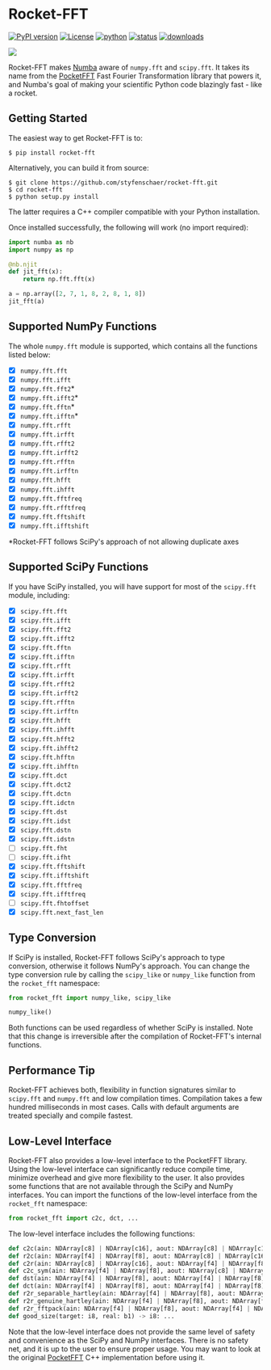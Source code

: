 # Rocket-FFT
[![PyPI version](https://img.shields.io/pypi/v/rocket-fft?color=%2376519B)](https://pypi.org/project/rocket-fft/)
[![License](https://img.shields.io/pypi/l/rocket-fft?color=%2376519B)](https://opensource.org/licenses/BSD-3-Clause)
[![python](https://img.shields.io/pypi/pyversions/rocket-fft?color=%2376519B)](https://pypi.org/project/rocket-fft/)
[![status](https://img.shields.io/pypi/status/rocket-fft?color=%2376519B)](https://pypi.org/project/rocket-fft/)
[![downloads](https://img.shields.io/pypi/dm/rocket-fft?color=%2376519B)](https://pypi.org/project/rocket-fft/)

![](https://raw.githubusercontent.com/styfenschaer/rocket-fft/dev/assets/fourier.gif)

Rocket-FFT makes [Numba](https://numba.pydata.org/) aware of `numpy.fft` and `scipy.fft`. It takes its name from the [PocketFFT](https://github.com/hayguen/pocketfft) Fast Fourier Transformation library that powers it, and Numba's goal of making your scientific Python code blazingly fast - like a rocket. 

## Getting Started
The easiest way to get Rocket-FFT is to:
```
$ pip install rocket-fft
```
Alternatively, you can build it from source:
```
$ git clone https://github.com/styfenschaer/rocket-fft.git
$ cd rocket-fft
$ python setup.py install
``` 
The latter requires a C++ compiler compatible with your Python installation.

Once installed successfully, the following will work (no import required):
```python
import numba as nb
import numpy as np

@nb.njit
def jit_fft(x):
    return np.fft.fft(x)

a = np.array([2, 7, 1, 8, 2, 8, 1, 8])
jit_fft(a)
```

## Supported NumPy Functions
The whole `numpy.fft` module is supported, which contains all the functions listed below:
- [x] `numpy.fft.fft`
- [x] `numpy.fft.ifft`
- [x] `numpy.fft.fft2`*
- [x] `numpy.fft.ifft2`*
- [x] `numpy.fft.fftn`*
- [x] `numpy.fft.ifftn`*
- [x] `numpy.fft.rfft`
- [x] `numpy.fft.irfft`
- [x] `numpy.fft.rfft2`
- [x] `numpy.fft.irfft2`
- [x] `numpy.fft.rfftn`
- [x] `numpy.fft.irfftn`
- [x] `numpy.fft.hfft`
- [x] `numpy.fft.ihfft`
- [x] `numpy.fft.fftfreq`
- [x] `numpy.fft.rfftfreq`
- [x] `numpy.fft.fftshift`
- [x] `numpy.fft.ifftshift`

\*Rocket-FFT follows SciPy's approach of not allowing duplicate axes

## Supported SciPy Functions
If you have SciPy installed, you will have support for most of the `scipy.fft` module, including:
- [x] `scipy.fft.fft`
- [x] `scipy.fft.ifft`
- [x] `scipy.fft.fft2`
- [x] `scipy.fft.ifft2`
- [x] `scipy.fft.fftn`
- [x] `scipy.fft.ifftn`
- [x] `scipy.fft.rfft`
- [x] `scipy.fft.irfft`
- [x] `scipy.fft.rfft2`
- [x] `scipy.fft.irfft2`
- [x] `scipy.fft.rfftn`
- [x] `scipy.fft.irfftn`
- [x] `scipy.fft.hfft`
- [x] `scipy.fft.ihfft`
- [x] `scipy.fft.hfft2`
- [x] `scipy.fft.ihfft2`
- [x] `scipy.fft.hfftn`
- [x] `scipy.fft.ihfftn`
- [x] `scipy.fft.dct`
- [x] `scipy.fft.dct2`
- [x] `scipy.fft.dctn`
- [x] `scipy.fft.idctn`
- [x] `scipy.fft.dst`
- [x] `scipy.fft.idst`
- [x] `scipy.fft.dstn`
- [x] `scipy.fft.idstn`
- [ ] `scipy.fft.fht`
- [ ] `scipy.fft.ifht`
- [x] `scipy.fft.fftshift`
- [x] `scipy.fft.ifftshift`
- [x] `scipy.fft.fftfreq`
- [x] `scipy.fft.ifftfreq`
- [ ] `scipy.fft.fhtoffset`
- [x] `scipy.fft.next_fast_len`

## Type Conversion
If SciPy is installed, Rocket-FFT follows SciPy's approach to type conversion, otherwise it follows NumPy's approach. 
You can change the type conversion rule by calling the `scipy_like` or `numpy_like` function from the `rocket_fft` namespace:
```python
from rocket_fft import numpy_like, scipy_like

numpy_like()
```
Both functions can be used regardless of whether SciPy is installed.
Note that this change is irreversible after the compilation of Rocket-FFT's internal functions.

## Performance Tip
Rocket-FFT achieves both, flexibility in function signatures similar to `scipy.fft` and `numpy.fft` and low compilation times.
Compilation takes a few hundred milliseconds in most cases. Calls with default arguments are treated specially and compile fastest.

## Low-Level Interface
Rocket-FFT also provides a low-level interface to the PocketFFT library. Using the low-level interface can significantly reduce compile time, minimize overhead and give more flexibility to the user. It also provides some functions that are not available through the SciPy and NumPy interfaces. You can import the functions of the low-level interface from the `rocket_fft` namespace:
```python
from rocket_fft import c2c, dct, ...
```
The low-level interface includes the following functions:
```python
def c2c(ain: NDArray[c8] | NDArray[c16], aout: NDArray[c8] | NDArray[c16], axes: NDArray[i8], forward: b1, fct: f4 | f8, nthreads: i8) -> None: ...
def r2c(ain: NDArray[f4] | NDArray[f8], aout: NDArray[c8] | NDArray[c16], axes: NDArray[i8], forward: b1, fct: f4 | f8, nthreads: i8) -> None: ...
def c2r(ain: NDArray[c8] | NDArray[c16], aout: NDArray[f4] | NDArray[f8], axes: NDArray[i8], forward: b1, fct: f4 | f8, nthreads: i8) -> None: ...
def c2c_sym(ain: NDArray[f4] | NDArray[f8], aout: NDArray[c8] | NDArray[c16], axes: NDArray[i8], forward: b1, fct: f4 | f8, nthreads: i8) -> None: ...
def dst(ain: NDArray[f4] | NDArray[f8], aout: NDArray[f4] | NDArray[f8], axes: NDArray[i8], type: i8, fct: f4 | f8, ortho: b1, nthreads: i8) -> None: ...
def dct(ain: NDArray[f4] | NDArray[f8], aout: NDArray[f4] | NDArray[f8], axes: NDArray[i8], type: i8, fct: f4 | f8, ortho: b1, nthreads: i8) -> None: ...
def r2r_separable_hartley(ain: NDArray[f4] | NDArray[f8], aout: NDArray[f4] | NDArray[f8], axes: NDArray[i8], fct: f4 | f8, nthreads: i8) -> None: ...
def r2r_genuine_hartley(ain: NDArray[f4] | NDArray[f8], aout: NDArray[f4] | NDArray[f8], axes: NDArray[i8], fct: f4 | f8, nthreads: i8) -> None: ...
def r2r_fftpack(ain: NDArray[f4] | NDArray[f8], aout: NDArray[f4] | NDArray[f8], axes: NDArray[i8], real2hermitian: b1, forward: b1, fct: f4 | f8, nthreads: i8) -> None: ...
def good_size(target: i8, real: b1) -> i8: ...
```
Note that the low-level interface does not provide the same level of safety and convenience as the SciPy and NumPy interfaces. There is no safety net, and it is up to the user to ensure proper usage. You may want to look at the original [PocketFFT](https://github.com/hayguen/pocketfft) C++ implementation before using it.